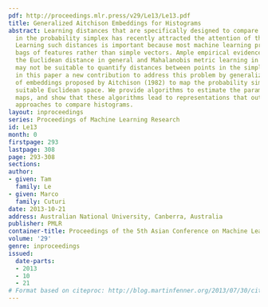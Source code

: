```yaml
---
pdf: http://proceedings.mlr.press/v29/Le13/Le13.pdf
title: Generalized Aitchison Embeddings for Histograms
abstract: Learning distances that are specifically designed to compare histograms
  in the probability simplex has recently attracted the attention of the community.
  Learning such distances is important because most machine learning problems involve
  bags of features rather than simple vectors. Ample empirical evidence suggests that
  the Euclidean distance in general and Mahalanobis metric learning in particular
  may not be suitable to quantify distances between points in the simplex. We propose
  in this paper a new contribution to address this problem by generalizing a family
  of embeddings proposed by Aitchison (1982) to map the probability simplex onto a
  suitable Euclidean space. We provide algorithms to estimate the parameters of such
  maps, and show that these algorithms lead to representations that outperform alternative
  approaches to compare histograms.
layout: inproceedings
series: Proceedings of Machine Learning Research
id: Le13
month: 0
firstpage: 293
lastpage: 308
page: 293-308
sections: 
author:
- given: Tam
  family: Le
- given: Marco
  family: Cuturi
date: 2013-10-21
address: Australian National University, Canberra, Australia
publisher: PMLR
container-title: Proceedings of the 5th Asian Conference on Machine Learning
volume: '29'
genre: inproceedings
issued:
  date-parts:
  - 2013
  - 10
  - 21
# Format based on citeproc: http://blog.martinfenner.org/2013/07/30/citeproc-yaml-for-bibliographies/
---
```


